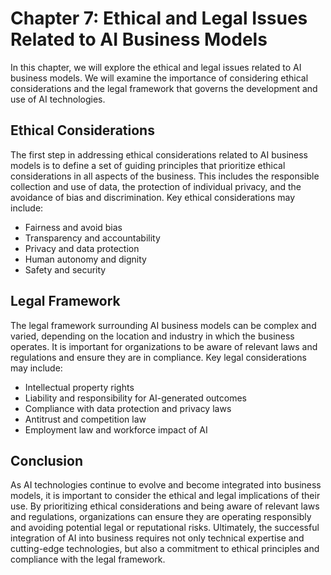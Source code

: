 Chapter 7: Ethical and Legal Issues Related to AI Business Models
=================================================================

In this chapter, we will explore the ethical and legal issues related to AI business models. We will examine the importance of considering ethical considerations and the legal framework that governs the development and use of AI technologies.

Ethical Considerations
----------------------

The first step in addressing ethical considerations related to AI business models is to define a set of guiding principles that prioritize ethical considerations in all aspects of the business. This includes the responsible collection and use of data, the protection of individual privacy, and the avoidance of bias and discrimination. Key ethical considerations may include:

* Fairness and avoid bias
* Transparency and accountability
* Privacy and data protection
* Human autonomy and dignity
* Safety and security

Legal Framework
---------------

The legal framework surrounding AI business models can be complex and varied, depending on the location and industry in which the business operates. It is important for organizations to be aware of relevant laws and regulations and ensure they are in compliance. Key legal considerations may include:

* Intellectual property rights
* Liability and responsibility for AI-generated outcomes
* Compliance with data protection and privacy laws
* Antitrust and competition law
* Employment law and workforce impact of AI

Conclusion
----------

As AI technologies continue to evolve and become integrated into business models, it is important to consider the ethical and legal implications of their use. By prioritizing ethical considerations and being aware of relevant laws and regulations, organizations can ensure they are operating responsibly and avoiding potential legal or reputational risks. Ultimately, the successful integration of AI into business requires not only technical expertise and cutting-edge technologies, but also a commitment to ethical principles and compliance with the legal framework.
